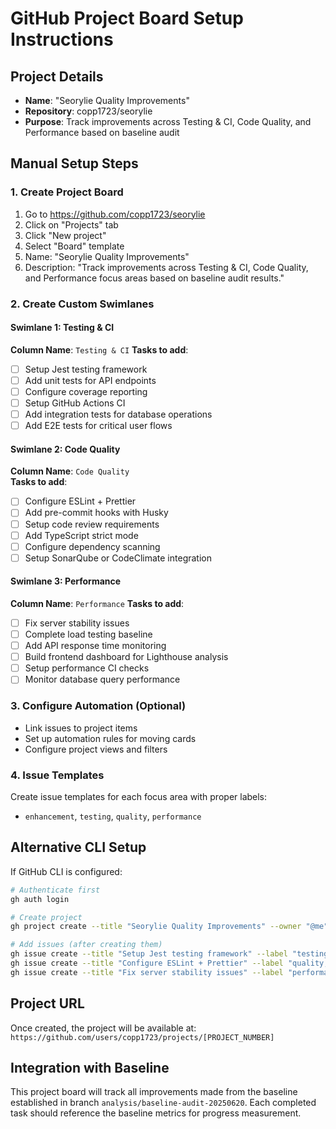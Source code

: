 # GitHub Project Board Setup Instructions

## Project Details
- **Name**: "Seorylie Quality Improvements"
- **Repository**: copp1723/seorylie
- **Purpose**: Track improvements across Testing & CI, Code Quality, and Performance based on baseline audit

## Manual Setup Steps

### 1. Create Project Board
1. Go to https://github.com/copp1723/seorylie
2. Click on "Projects" tab
3. Click "New project"
4. Select "Board" template
5. Name: "Seorylie Quality Improvements"
6. Description: "Track improvements across Testing & CI, Code Quality, and Performance focus areas based on baseline audit results."

### 2. Create Custom Swimlanes

#### Swimlane 1: Testing & CI
**Column Name**: `Testing & CI`
**Tasks to add**:
- [ ] Setup Jest testing framework
- [ ] Add unit tests for API endpoints  
- [ ] Configure coverage reporting
- [ ] Setup GitHub Actions CI
- [ ] Add integration tests for database operations
- [ ] Add E2E tests for critical user flows

#### Swimlane 2: Code Quality
**Column Name**: `Code Quality`  
**Tasks to add**:
- [ ] Configure ESLint + Prettier
- [ ] Add pre-commit hooks with Husky
- [ ] Setup code review requirements
- [ ] Add TypeScript strict mode
- [ ] Configure dependency scanning
- [ ] Setup SonarQube or CodeClimate integration

#### Swimlane 3: Performance  
**Column Name**: `Performance`
**Tasks to add**:
- [ ] Fix server stability issues
- [ ] Complete load testing baseline  
- [ ] Add API response time monitoring
- [ ] Build frontend dashboard for Lighthouse analysis
- [ ] Setup performance CI checks
- [ ] Monitor database query performance

### 3. Configure Automation (Optional)
- Link issues to project items
- Set up automation rules for moving cards
- Configure project views and filters

### 4. Issue Templates
Create issue templates for each focus area with proper labels:
- `enhancement`, `testing`, `quality`, `performance`

## Alternative CLI Setup
If GitHub CLI is configured:
```bash
# Authenticate first
gh auth login

# Create project
gh project create --title "Seorylie Quality Improvements" --owner "@me"

# Add issues (after creating them)
gh issue create --title "Setup Jest testing framework" --label "testing,enhancement"
gh issue create --title "Configure ESLint + Prettier" --label "quality,enhancement"  
gh issue create --title "Fix server stability issues" --label "performance,bug"
```

## Project URL
Once created, the project will be available at:
`https://github.com/users/copp1723/projects/[PROJECT_NUMBER]`

## Integration with Baseline
This project board will track all improvements made from the baseline established in branch `analysis/baseline-audit-20250620`. Each completed task should reference the baseline metrics for progress measurement.

